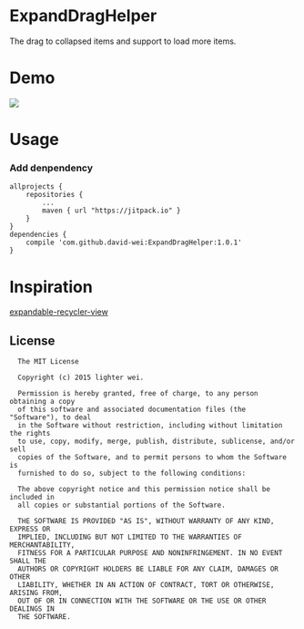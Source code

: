 # ExpandDragHelper

The drag to collapsed items and support to load more items.

# Demo
![](http://7xpyth.com1.z0.glb.clouddn.com/drag_to_collapse.gif)

# Usage
### Add denpendency
	allprojects {
		repositories {
			...
			maven { url "https://jitpack.io" }
		}
	}
	dependencies {
	    compile 'com.github.david-wei:ExpandDragHelper:1.0.1'
	}

# Inspiration
[expandable-recycler-view](https://github.com/bignerdranch/expandable-recycler-view)


License
-------

      The MIT License
      
      Copyright (c) 2015 lighter wei.
      
      Permission is hereby granted, free of charge, to any person obtaining a copy
      of this software and associated documentation files (the "Software"), to deal
      in the Software without restriction, including without limitation the rights
      to use, copy, modify, merge, publish, distribute, sublicense, and/or sell
      copies of the Software, and to permit persons to whom the Software is
      furnished to do so, subject to the following conditions:
      
      The above copyright notice and this permission notice shall be included in
      all copies or substantial portions of the Software.
      
      THE SOFTWARE IS PROVIDED "AS IS", WITHOUT WARRANTY OF ANY KIND, EXPRESS OR
      IMPLIED, INCLUDING BUT NOT LIMITED TO THE WARRANTIES OF MERCHANTABILITY,
      FITNESS FOR A PARTICULAR PURPOSE AND NONINFRINGEMENT. IN NO EVENT SHALL THE
      AUTHORS OR COPYRIGHT HOLDERS BE LIABLE FOR ANY CLAIM, DAMAGES OR OTHER
      LIABILITY, WHETHER IN AN ACTION OF CONTRACT, TORT OR OTHERWISE, ARISING FROM,
      OUT OF OR IN CONNECTION WITH THE SOFTWARE OR THE USE OR OTHER DEALINGS IN
      THE SOFTWARE.
